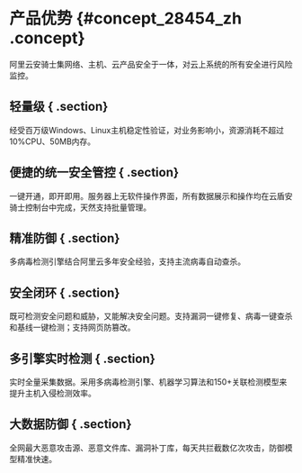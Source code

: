 # 产品优势 {#concept_28454_zh .concept}

阿里云安骑士集网络、主机、云产品安全于一体，对云上系统的所有安全进行风险监控。

## 轻量级 { .section}

经受百万级Windows、Linux主机稳定性验证，对业务影响小，资源消耗不超过10%CPU、50MB内存。

## 便捷的统一安全管控 { .section}

一键开通，即开即用。服务器上无软件操作界面，所有数据展示和操作均在云盾安骑士控制台中完成，天然支持批量管理。

## 精准防御 { .section}

多病毒检测引擎结合阿里云多年安全经验，支持主流病毒自动查杀。

## 安全闭环 { .section}

既可检测安全问题和威胁，又能解决安全问题。支持漏洞一键修复、病毒一键查杀和基线一键检测；支持网页防篡改。

## 多引擎实时检测 { .section}

实时全量采集数据。采用多病毒检测引擎、机器学习算法和150+关联检测模型来提升主机入侵检测效率。

## 大数据防御 { .section}

全网最大恶意攻击源、恶意文件库、漏洞补丁库，每天共拦截数亿次攻击，防御模型精准快速。

